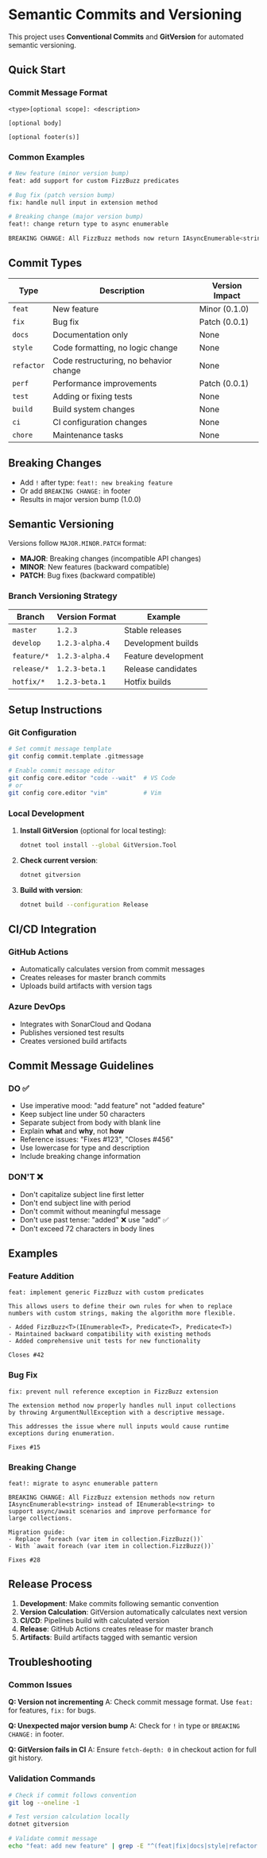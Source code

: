 # Semantic Commits and Versioning

This project uses **Conventional Commits** and **GitVersion** for automated semantic versioning.

## Quick Start

### Commit Message Format
```
<type>[optional scope]: <description>

[optional body]

[optional footer(s)]
```

### Common Examples
```bash
# New feature (minor version bump)
feat: add support for custom FizzBuzz predicates

# Bug fix (patch version bump)  
fix: handle null input in extension method

# Breaking change (major version bump)
feat!: change return type to async enumerable

BREAKING CHANGE: All FizzBuzz methods now return IAsyncEnumerable<string>
```

## Commit Types

| Type | Description | Version Impact |
|------|-------------|----------------|
| `feat` | New feature | Minor (0.1.0) |
| `fix` | Bug fix | Patch (0.0.1) |
| `docs` | Documentation only | None |
| `style` | Code formatting, no logic change | None |
| `refactor` | Code restructuring, no behavior change | None |
| `perf` | Performance improvements | Patch (0.0.1) |
| `test` | Adding or fixing tests | None |
| `build` | Build system changes | None |
| `ci` | CI configuration changes | None |
| `chore` | Maintenance tasks | None |

## Breaking Changes

- Add `!` after type: `feat!: new breaking feature`
- Or add `BREAKING CHANGE:` in footer
- Results in major version bump (1.0.0)

## Semantic Versioning

Versions follow `MAJOR.MINOR.PATCH` format:
- **MAJOR**: Breaking changes (incompatible API changes)
- **MINOR**: New features (backward compatible)  
- **PATCH**: Bug fixes (backward compatible)

### Branch Versioning Strategy

| Branch | Version Format | Example |
|--------|----------------|---------|
| `master` | `1.2.3` | Stable releases |
| `develop` | `1.2.3-alpha.4` | Development builds |
| `feature/*` | `1.2.3-alpha.4` | Feature development |
| `release/*` | `1.2.3-beta.1` | Release candidates |
| `hotfix/*` | `1.2.3-beta.1` | Hotfix builds |

## Setup Instructions

### Git Configuration
```bash
# Set commit message template
git config commit.template .gitmessage

# Enable commit message editor
git config core.editor "code --wait"  # VS Code
# or
git config core.editor "vim"          # Vim
```

### Local Development

1. **Install GitVersion** (optional for local testing):
   ```bash
   dotnet tool install --global GitVersion.Tool
   ```

2. **Check current version**:
   ```bash
   dotnet gitversion
   ```

3. **Build with version**:
   ```bash
   dotnet build --configuration Release
   ```

## CI/CD Integration

### GitHub Actions
- Automatically calculates version from commit messages
- Creates releases for master branch commits
- Uploads build artifacts with version tags

### Azure DevOps  
- Integrates with SonarCloud and Qodana
- Publishes versioned test results
- Creates versioned build artifacts

## Commit Message Guidelines

### DO ✅
- Use imperative mood: "add feature" not "added feature"
- Keep subject line under 50 characters
- Separate subject from body with blank line
- Explain **what** and **why**, not **how**
- Reference issues: "Fixes #123", "Closes #456"
- Use lowercase for type and description
- Include breaking change information

### DON'T ❌
- Don't capitalize subject line first letter
- Don't end subject line with period
- Don't commit without meaningful message
- Don't use past tense: "added" ❌ use "add" ✅
- Don't exceed 72 characters in body lines

## Examples

### Feature Addition
```
feat: implement generic FizzBuzz with custom predicates

This allows users to define their own rules for when to replace
numbers with custom strings, making the algorithm more flexible.

- Added FizzBuzz<T>(IEnumerable<T>, Predicate<T>, Predicate<T>)
- Maintained backward compatibility with existing methods  
- Added comprehensive unit tests for new functionality

Closes #42
```

### Bug Fix
```
fix: prevent null reference exception in FizzBuzz extension

The extension method now properly handles null input collections
by throwing ArgumentNullException with a descriptive message.

This addresses the issue where null inputs would cause runtime
exceptions during enumeration.

Fixes #15
```

### Breaking Change
```
feat!: migrate to async enumerable pattern

BREAKING CHANGE: All FizzBuzz extension methods now return 
IAsyncEnumerable<string> instead of IEnumerable<string> to 
support async/await scenarios and improve performance for 
large collections.

Migration guide:
- Replace `foreach (var item in collection.FizzBuzz())`  
- With `await foreach (var item in collection.FizzBuzz())`

Fixes #28
```

## Release Process

1. **Development**: Make commits following semantic convention
2. **Version Calculation**: GitVersion automatically calculates next version
3. **CI/CD**: Pipelines build with calculated version
4. **Release**: GitHub Actions creates release for master branch
5. **Artifacts**: Build artifacts tagged with semantic version

## Troubleshooting

### Common Issues

**Q: Version not incrementing**
A: Check commit message format. Use `feat:` for features, `fix:` for bugs.

**Q: Unexpected major version bump**
A: Check for `!` in type or `BREAKING CHANGE:` in footer.

**Q: GitVersion fails in CI**
A: Ensure `fetch-depth: 0` in checkout action for full git history.

### Validation Commands
```bash
# Check if commit follows convention
git log --oneline -1

# Test version calculation locally  
dotnet gitversion

# Validate commit message
echo "feat: add new feature" | grep -E "^(feat|fix|docs|style|refactor|perf|test|build|ci|chore)(\(.+\))?: .+"
```
